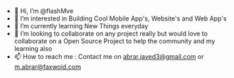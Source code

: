 - 👋 Hi, I’m @flashMve
- 👀 I’m interested in Building Cool Mobile App's, Website's and Web App's
- 🌱 I’m currently learning New Things everyday
- 💞️ I’m looking to collaborate on any project really but would love to collaborate on a Open Source Project to help the community and my learning also
- 📫 How to reach me : Contact me on abrar.javed3@gmail.com or m.abrar@faxwoid.com
